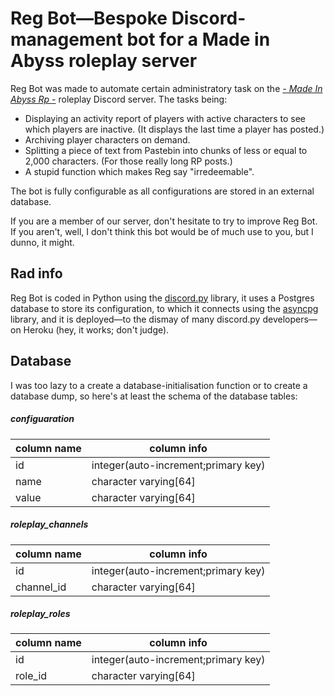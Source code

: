 # Reg Bot—Bespoke Discord-management bot for a Made in Abyss roleplay server

Reg Bot was made to automate certain administratory  task on the [_- Made In Abyss Rp -_](https://www.reddit.com/r/MadeInAbyss/comments/8wiinr/join_the_made_in_abyss_roleplay_discord/) roleplay Discord server. The tasks being:

* Displaying an activity report of players with active characters to see which players are inactive. (It displays the last time a player has posted.)
* Archiving player characters on demand.
* Splitting a piece of text from Pastebin into chunks of less or equal to 2,000 characters. (For those really long RP posts.)
* A stupid function which makes Reg say "irredeemable".

The bot is fully configurable as all configurations are stored in an external database.

If you are a member of our server, don't hesitate to try to improve Reg Bot. If you aren't, well, I don't think this bot would be of much use to you, but I dunno, it might.

## Rad info

Reg Bot is coded in Python using the [discord.py](https://github.com/Rapptz/discord.py) library, it uses a Postgres database to store its configuration, to which it connects using the [asyncpg](https://github.com/MagicStack/asyncpg) library, and it is deployed—to the dismay of many discord.py developers—on Heroku (hey, it works; don't judge).

## Database

I was too lazy to a create a database-initialisation function or to create a database dump, so here's at least the schema of the database tables:

##### configuaration

| column name | column info |
|-------|-----------------------|
| id    |  integer(auto-increment;primary key) |
| name  | character varying[64] |
| value | character varying[64] |

##### roleplay_channels

| column name | column info |
|------------|-----------------------|
| id    |  integer(auto-increment;primary key) |
| channel_id | character varying[64] |

##### roleplay_roles

| column name | column info |
|------------|-----------------------|
| id    |  integer(auto-increment;primary key) |
| role_id | character varying[64] |
